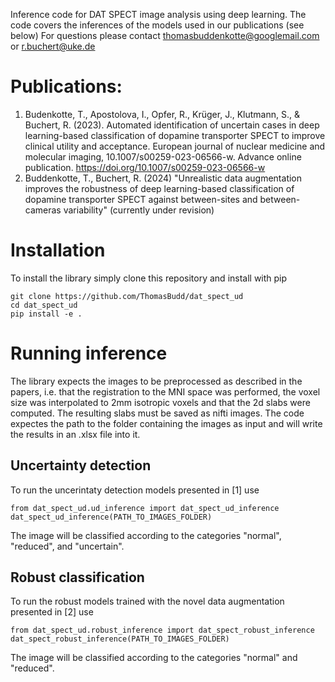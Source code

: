 Inference code for DAT SPECT image analysis using deep learning.
The code covers the inferences of the models used in our publications (see below)
For questions please contact thomasbuddenkotte@googlemail.com or r.buchert@uke.de

# Publications:

1. Budenkotte, T., Apostolova, I., Opfer, R., Krüger, J., Klutmann, S., & Buchert, R. (2023). Automated identification of uncertain cases in deep learning-based classification of dopamine transporter SPECT to improve clinical utility and acceptance. European journal of nuclear medicine and molecular imaging, 10.1007/s00259-023-06566-w. Advance online publication. https://doi.org/10.1007/s00259-023-06566-w
1. Buddenkotte, T., Buchert, R. (2024) "Unrealistic data augmentation improves the robustness of deep learning-based classification of dopamine transporter SPECT against between-sites and between-cameras variability" (currently under revision)

# Installation

To install the library simply clone this repository and install with pip

```
git clone https://github.com/ThomasBudd/dat_spect_ud
cd dat_spect_ud
pip install -e .
```

# Running inference

The library expects the images to be preprocessed as described in the papers, i.e. that the registration to the MNI space was performed, the voxel size was interpolated to 2mm isotropic voxels and that the 2d slabs were computed. The resulting slabs must be saved as nifti images. The code expectes the path to the folder containing the images as input and will write the results in an .xlsx file into it.

## Uncertainty detection
To run the uncerintaty detection models presented in [1] use
```
from dat_spect_ud.ud_inference import dat_spect_ud_inference
dat_spect_ud_inference(PATH_TO_IMAGES_FOLDER)
```
The image will be classified according to the categories "normal", "reduced", and "uncertain".

## Robust classification

To run the robust models trained with the novel data augmentation presented in [2] use
```
from dat_spect_ud.robust_inference import dat_spect_robust_inference
dat_spect_robust_inference(PATH_TO_IMAGES_FOLDER)
```
The image will be classified according to the categories "normal" and "reduced".
